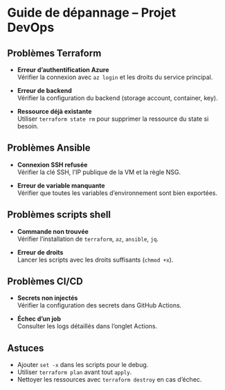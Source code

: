 # Guide de dépannage – Projet DevOps

## Problèmes Terraform

- **Erreur d’authentification Azure**  
  Vérifier la connexion avec `az login` et les droits du service principal.

- **Erreur de backend**  
  Vérifier la configuration du backend (storage account, container, key).

- **Ressource déjà existante**  
  Utiliser `terraform state rm` pour supprimer la ressource du state si besoin.

## Problèmes Ansible

- **Connexion SSH refusée**  
  Vérifier la clé SSH, l’IP publique de la VM et la règle NSG.

- **Erreur de variable manquante**  
  Vérifier que toutes les variables d’environnement sont bien exportées.

## Problèmes scripts shell

- **Commande non trouvée**  
  Vérifier l’installation de `terraform`, `az`, `ansible`, `jq`.

- **Erreur de droits**  
  Lancer les scripts avec les droits suffisants (`chmod +x`).

## Problèmes CI/CD

- **Secrets non injectés**  
  Vérifier la configuration des secrets dans GitHub Actions.

- **Échec d’un job**  
  Consulter les logs détaillés dans l’onglet Actions.

## Astuces

- Ajouter `set -x` dans les scripts pour le debug.
- Utiliser `terraform plan` avant tout `apply`.
- Nettoyer les ressources avec `terraform destroy` en cas d’échec.
